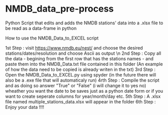 # NMDB_data_pre-process
Python Script that edits and adds the NMDB stations' data into a .xlsx file to be read as a data-frame in python 


How to use the NMDB_Data_to_EXCEL script

1st Step  : visit https://www.nmdb.eu/nest/ and choose the desired stations/dates/resolution and choose Ascii as output \n
2nd Step  : Copy all the data - begining from the first row that has the stations names - and paste them into the NMDB_Data.txt file contained in this folder
(An example of how the data need to be copied is already writen in the txt)
3rd Step  : Open the NMDB_Data_to_EXCEL.py using spyder (in the future there will also be a .exe file that will automaticaly run)
4rth Step : Compile the script and as doing so answer "True" or "False" (i will change it to yes no) wheather you want the date to be saves just as a python date form or if you want to create seperate columns for year/month/day etc.
5th Step  : A .xlsx file named multiple_stations_data.xlsx will appear in the folder
6th Step  : Enjoy your data !!!!
